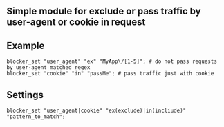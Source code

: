 ## Simple module for exclude or pass traffic by user-agent or cookie in request



## Example

```
blocker_set "user_agent" "ex" "MyApp\/[1-5]"; # do not pass requests by user-agent matched regex
blocker_set "cookie" "in" "passMe"; # pass traffic just with cookie
```

## Settings

```
blocker_set "user_agent|cookie" "ex(exclude)|in(incliude)" "pattern_to_match";
```


